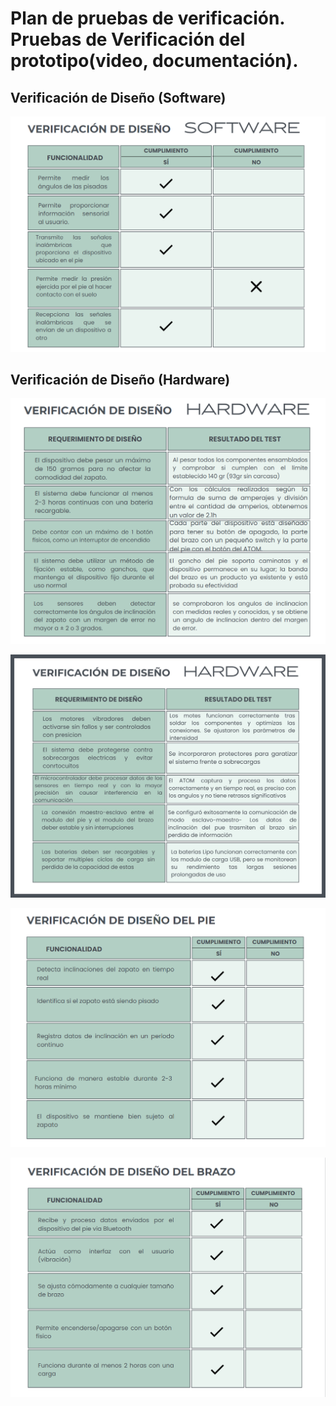 # Plan de pruebas de verificación. Pruebas de Verificación del prototipo(video, documentación).

## Verificación de Diseño (Software)

<p align="center">
<img src="https://github.com/Misancio-T/FUNBIO---GRUPO-4/blob/main/Entregables/Resources/Imagenes/FunBio_imagen_50.png?raw=true" alt="Verificación de Diseño (Software)" width="600">
</p>

## Verificación de Diseño (Hardware)

<p align="center">
<img src="https://github.com/Misancio-T/FUNBIO---GRUPO-4/blob/main/Entregables/Resources/Imagenes/FunBio_imagen_51.png?raw=true" alt="Verificación de Diseño (Hardware)" width="600">
</p>

<p align="center">
<img src="https://github.com/Misancio-T/FUNBIO---GRUPO-4/blob/main/Entregables/Resources/Imagenes/FunBio_imagen_54.jpg?raw=true" alt="Verificación de Diseño (Hardware)" width="600">
</p>

<p align="center">
<img src="https://github.com/Misancio-T/FUNBIO---GRUPO-4/blob/main/Entregables/Resources/Imagenes/FunBio_imagen_52.png?raw=true" alt="Verificación de Diseño (Hardware)" width="600">
</p>

<p align="center">
<img src="https://github.com/Misancio-T/FUNBIO---GRUPO-4/blob/main/Entregables/Resources/Imagenes/FunBio_imagen_53.png?raw=true" alt="Verificación de Diseño (Hardware)" width="600">
</p>